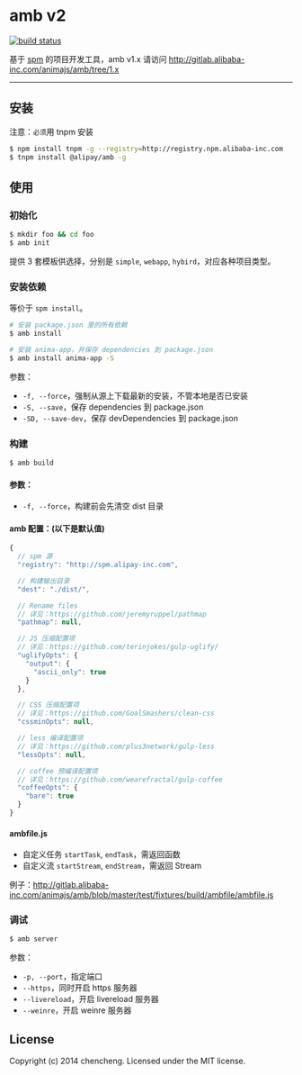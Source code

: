 # amb v2

[![build status](http://gitlab-ci.alibaba-inc.com/projects/140/status.png?ref=master)](http://gitlab-ci.alibaba-inc.com/projects/140?ref=master)

基于 [spm](http://spmjs.io/) 的项目开发工具，amb v1.x 请访问 http://gitlab.alibaba-inc.com/animajs/amb/tree/1.x

---

## 安装

注意：`必须`用 tnpm 安装

```bash
$ npm install tnpm -g --registry=http://registry.npm.alibaba-inc.com
$ tnpm install @alipay/amb -g
```

## 使用

### 初始化

```bash
$ mkdir foo && cd foo
$ amb init
```

提供 3 套模板供选择，分别是 `simple`, `webapp`, `hybird`，对应各种项目类型。

### 安装依赖

等价于 `spm install`。

```bash
# 安装 package.json 里的所有依赖
$ amb install

# 安装 anima-app，并保存 dependencies 到 package.json
$ amb install anima-app -S
```

参数：

- `-f, --force`，强制从源上下载最新的安装，不管本地是否已安装
- `-S, --save`，保存 dependencies 到 package.json
- `-SD, --save-dev`，保存 devDependencies 到 package.json

### 构建

```bash
$ amb build
```

#### 参数：

- `-f, --force`，构建前会先清空 dist 目录

#### amb 配置：(以下是默认值)

```javascript
{
  // spm 源
  "registry": "http://spm.alipay-inc.com",

  // 构建输出目录
  "dest": "./dist/",

  // Rename files
  // 详见：https://github.com/jeremyruppel/pathmap
  "pathmap": null,

  // JS 压缩配置项
  // 详见：https://github.com/terinjokes/gulp-uglify/
  "uglifyOpts": {
    "output": {
      "ascii_only": true
    }
  },

  // CSS 压缩配置项
  // 详见：https://github.com/GoalSmashers/clean-css
  "cssminOpts": null,

  // less 编译配置项
  // 详见：https://github.com/plus3network/gulp-less
  "lessOpts": null,

  // coffee 预编译配置项
  // 详见：https://github.com/wearefractal/gulp-coffee
  "coffeeOpts": {
    "bare": true
  }
}
```

#### ambfile.js

- 自定义任务 `startTask`, `endTask`，需返回函数
- 自定义流 `startStream`, `endStream`，需返回 Stream

例子：http://gitlab.alibaba-inc.com/animajs/amb/blob/master/test/fixtures/build/ambfile/ambfile.js


### 调试

```bash
$ amb server
```

参数：

- `-p, --port`，指定端口
- `--https`，同时开启 https 服务器
- `--livereload`，开启 livereload 服务器
- `--weinre`，开启 weinre 服务器

## License

Copyright (c) 2014 chencheng. Licensed under the MIT license.

